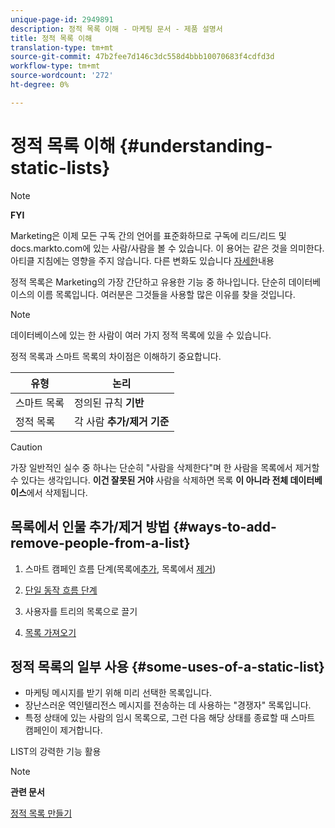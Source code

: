 ```yaml
---
unique-page-id: 2949891
description: 정적 목록 이해 - 마케팅 문서 - 제품 설명서
title: 정적 목록 이해
translation-type: tm+mt
source-git-commit: 47b2fee7d146c3dc558d4bbb10070683f4cdfd3d
workflow-type: tm+mt
source-wordcount: '272'
ht-degree: 0%

---
```



# 정적 목록 이해 {#understanding-static-lists}

>[!NOTE]
>
>**FYI**
>
>Marketing은 이제 모든 구독 간의 언어를 표준화하므로 구독에 리드/리드 및 docs.markto.com에 있는 사람/사람을 볼 수 있습니다. 이 용어는 같은 것을 의미한다.아티클 지침에는 영향을 주지 않습니다. 다른 변화도 있습니다 [자세한](http://docs.marketo.com/display/DOCS/Updates+to+Marketo+Terminology)내용

정적 목록은 Marketing의 가장 간단하고 유용한 기능 중 하나입니다. 단순히 데이터베이스의 이름 목록입니다. 여러분은 그것들을 사용할 많은 이유를 찾을 것입니다.

>[!NOTE]
>
>데이터베이스에 있는 한 사람이 여러 가지 정적 목록에 있을 수 있습니다.

정적 목록과 스마트 목록의 차이점은 이해하기 중요합니다.

| 유형 | 논리 |
|---|---|
| 스마트 목록 | 정의된 규칙 **기반** |
| 정적 목록 | 각 사람 **추가/제거 기준** |

>[!CAUTION]
>
>가장 일반적인 실수 중 하나는 단순히 &quot;사람을 삭제한다&quot;며 한 사람을 목록에서 제거할 수 있다는 생각입니다. **이건 잘못된 거야** 사람을 삭제하면 목록 **이 아니라 전체 데이터베이스**&#x200B;에서 삭제됩니다.

## 목록에서 인물 추가/제거 방법 {#ways-to-add-remove-people-from-a-list}

1. 스마트 캠페인 흐름 단계(목록에[추가](../../../../product-docs/core-marketo-concepts/smart-campaigns/flow-actions/add-to-list.md), 목록에서 [제거](../../../../product-docs/core-marketo-concepts/smart-campaigns/flow-actions/remove-from-list.md))

1. [단일 동작 흐름 단계](../../../../product-docs/core-marketo-concepts/smart-lists-and-static-lists/using-smart-lists/run-a-single-flow-step-from-a-smart-list.md)
1. 사용자를 트리의 목록으로 끌기
1. [목록 가져오기](../../../../getting-started/quick-wins/import-a-list-of-people.md)

## 정적 목록의 일부 사용 {#some-uses-of-a-static-list}

* 마케팅 메시지를 받기 위해 미리 선택한 목록입니다.
* 장난스러운 역인텔리전스 메시지를 전송하는 데 사용하는 &quot;경쟁자&quot; 목록입니다.
* 특정 상태에 있는 사람의 임시 목록으로, 그런 다음 해당 상태를 종료할 때 스마트 캠페인이 제거합니다.

LIST의 강력한 기능 활용

>[!NOTE]
>
>**관련 문서**
>
>[정적 목록 만들기](https://docs.marketo.com/x/ecKt)

